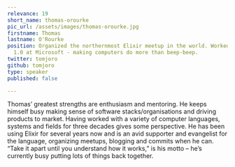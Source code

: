 ```yaml
---
relevance: 19
short_name: thomas-orourke
pic_url: /assets/images/thomas-orourke.jpg
firstname: Thomas
lastname: O'Rourke
position: Organized the northernmost Elixir meetup in the world. Worked on Media Player
  1.0 at Microsoft - making computers do more than beep-beep.
twitter: tomjoro
github: tomjoro
type: speaker
published: false

---
```

<p>Thomas’ greatest strengths are enthusiasm and mentoring. He keeps himself busy making sense of software stacks/organisations and driving products to market. Having worked with a variety of computer languages, systems and fields for three decades gives some perspective. He has been using Elixir for several years now and is an avid supporter and evangelist for the language,  organizing meetups, blogging and commits when he can. “Take it apart until you understand how it works,” is his motto – he’s currently busy putting lots of things back together. </p>
